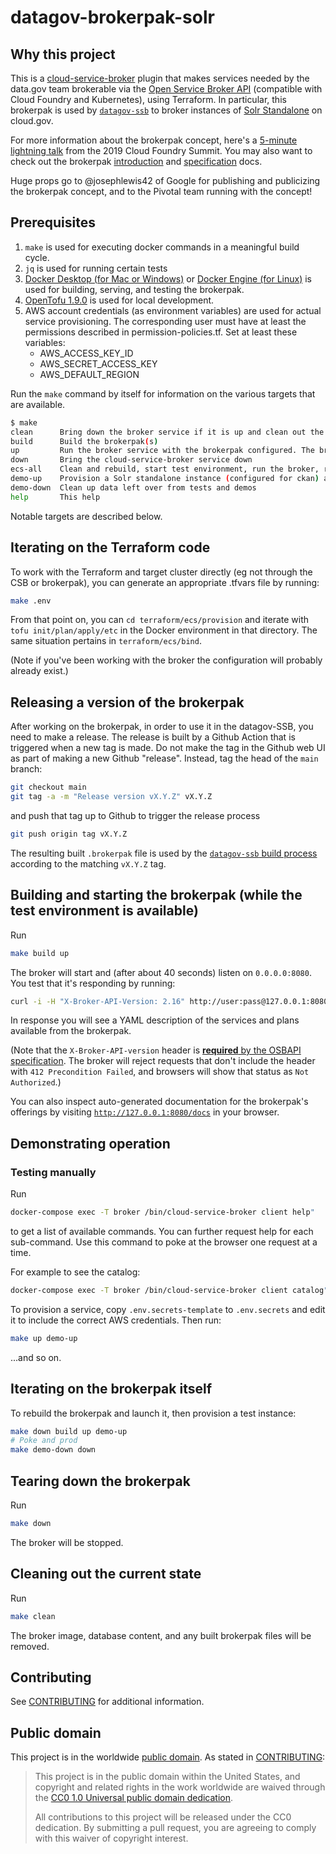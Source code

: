 # datagov-brokerpak-solr

## Why this project

This is a [cloud-service-broker](https://github.com/pivotal/cloud-service-broker) plugin that makes services
needed by the data.gov team brokerable via the [Open Service Broker
API](https://www.openservicebrokerapi.org/) (compatible with Cloud Foundry and
Kubernetes), using Terraform. In particular, this brokerpak is used by
[`datagov-ssb`](https://github.com/GSA/datagov-ssb) to broker instances of 
[Solr Standalone](https://solr.apache.org/guide/8_11/a-quick-overview.html) on cloud.gov.

For more information about the brokerpak concept, here's a [5-minute lightning
talk](https://www.youtube.com/watch?v=BXIvzEfHil0) from the 2019 Cloud Foundry Summit. You may also want to check out the brokerpak
[introduction](https://github.com/pivotal/cloud-service-broker/blob/master/docs/brokerpak-intro.md)
and
[specification](https://github.com/pivotal/cloud-service-broker/blob/master/docs/brokerpak-specification.md)
docs.

Huge props go to @josephlewis42 of Google for publishing and publicizing the
brokerpak concept, and to the Pivotal team running with the concept!


## Prerequisites

1. `make` is used for executing docker commands in a meaningful build cycle.
1. `jq` is used for running certain tests
1. [Docker Desktop (for Mac or
   Windows)](https://www.docker.com/products/docker-desktop) or [Docker Engine
   (for Linux)](https://www.docker.com/products/container-runtime) is used for  building, serving, and testing the brokerpak.
1. [OpenTofu 1.9.0](https://github.com/opentofu/opentofu/releases/tag/v1.9.0) is used for local development.
1. AWS account credentials (as environment variables) are used for actual service provisioning. The corresponding user must have at least the permissions described in permission-policies.tf. Set at least these variables:
    - AWS_ACCESS_KEY_ID
    - AWS_SECRET_ACCESS_KEY
    - AWS_DEFAULT_REGION

Run the `make` command by itself for information on the various targets that are available. 

```bash
$ make
clean      Bring down the broker service if it is up and clean out the database
build      Build the brokerpak(s)
up         Run the broker service with the brokerpak configured. The broker listens on `0.0.0.0:8080`. curl http://127.0.0.1:8080 or visit it in your browser. 
down       Bring the cloud-service-broker service down
ecs-all    Clean and rebuild, start test environment, run the broker, run the examples, and tear the broker and test env down
demo-up    Provision a Solr standalone instance (configured for ckan) and output the bound credentials
demo-down  Clean up data left over from tests and demos
help       This help
```

Notable targets are described below.

## Iterating on the Terraform code

To work with the Terraform and target cluster directly (eg not through the CSB
or brokerpak), you can generate an appropriate .tfvars file by running:

```bash
make .env
```

From that point on, you can `cd terraform/ecs/provision` and iterate with
`tofu init/plan/apply/etc` in the Docker environment in that directory. The
same situation pertains in `terraform/ecs/bind`.

(Note if you've been working with the broker the configuration will probably already exist.)

## Releasing a version of the brokerpak

After working on the brokerpak, in order to use it in the datagov-SSB, you
need to make a release. The release is built by a Github Action that is
triggered when a new tag is made. Do not make the tag in the Github web UI as
part of making a new Github "release". Instead, tag the head of the `main`
branch:

```bash
git checkout main
git tag -a -m "Release version vX.Y.Z" vX.Y.Z
```

and push that tag up to Github to trigger the release process

```bash
git push origin tag vX.Y.Z
```

The resulting built `.brokerpak` file is used by the [`datagov-ssb` build
process](https://github.com/GSA/datagov-ssb/blob/main/app-setup-solrcloud.sh#L46)
according to the matching `vX.Y.Z` tag.

## Building and starting the brokerpak (while the test environment is available)

Run

```bash
make build up 
```

The broker will start and (after about 40 seconds) listen on `0.0.0.0:8080`. You
test that it's responding by running:

```bash
curl -i -H "X-Broker-API-Version: 2.16" http://user:pass@127.0.0.1:8080/v2/catalog
```

In response you will see a YAML description of the services and plans available
from the brokerpak.

(Note that the `X-Broker-API-version` header is [**required** by the OSBAPI
specification](https://github.com/openservicebrokerapi/servicebroker/blob/master/spec.md#headers).
The broker will reject requests that don't include the header with `412
Precondition Failed`, and browsers will show that status as `Not Authorized`.)

You can also inspect auto-generated documentation for the brokerpak's offerings
by visiting [`http://127.0.0.1:8080/docs`](http://127.0.0.1:8080/docs) in your browser.

## Demonstrating operation

### Testing manually

Run

```bash
docker-compose exec -T broker /bin/cloud-service-broker client help"
```

to get a list of available commands. You can further request help for each
sub-command. Use this command to poke at the browser one request at a time.

For example to see the catalog:

```bash
docker-compose exec -T broker /bin/cloud-service-broker client catalog"
```

To provision a service, copy `.env.secrets-template` to `.env.secrets` and edit it to
include the correct AWS credentials. Then run:

```bash
make up demo-up
```

...and so on.

## Iterating on the brokerpak itself

To rebuild the brokerpak and launch it, then provision a test instance:

```bash
make down build up demo-up
# Poke and prod 
make demo-down down
```

## Tearing down the brokerpak

Run

```bash
make down
```

The broker will be stopped.

## Cleaning out the current state

Run

```bash
make clean
```

The broker image, database content, and any built brokerpak files will be removed.

## Contributing

See [CONTRIBUTING](CONTRIBUTING.md) for additional information.

## Public domain

This project is in the worldwide [public domain](LICENSE.md). As stated in [CONTRIBUTING](CONTRIBUTING.md):

> This project is in the public domain within the United States, and copyright and related rights in the work worldwide are waived through the [CC0 1.0 Universal public domain dedication](https://creativecommons.org/publicdomain/zero/1.0/).
>
> All contributions to this project will be released under the CC0 dedication. By submitting a pull request, you are agreeing to comply with this waiver of copyright interest.

